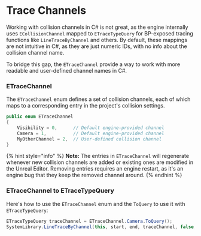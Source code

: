 # Trace Channels

Working with collision channels in C# is not great, as the engine internally uses `ECollisionChannel` mapped to `ETraceTypeQuery` for BP-exposed tracing functions like `LineTraceByChannel` and others. By default, these mappings are not intuitive in C#, as they are just numeric IDs, with no info about the collision channel name.

To bridge this gap, the `ETraceChannel` provide a way to work with more readable and user-defined channel names in C#.

### ETraceChannel

The `ETraceChannel` enum defines a set of collision channels, each of which maps to a corresponding entry in the project's collision settings.

```csharp
public enum ETraceChannel
{
    Visibility = 0,      // Default engine-provided channel
    Camera = 1,          // Default engine-provided channel
    MyOtherChannel = 2,  // User-defined collision channel
}
```

{% hint style="info" %}
**Note:** The entries in `ETraceChannel` will regenerate whenever new collision channels are added or existing ones are modified in the Unreal Editor. Removing entries requires an engine restart, as it's an engine bug that they keep the removed channel around.
{% endhint %}

### ETraceChannel to ETraceTypeQuery

Here's how to use the `ETraceChannel` enum and the `ToQuery` to use it with `ETraceTypeQuery`:

```csharp
ETraceTypeQuery traceChannel = ETraceChannel.Camera.ToQuery();
SystemLibrary.LineTraceByChannel(this, start, end, traceChannel, false, actors, EDrawDebugTrace.None, out FHitResult hit, true);
```
